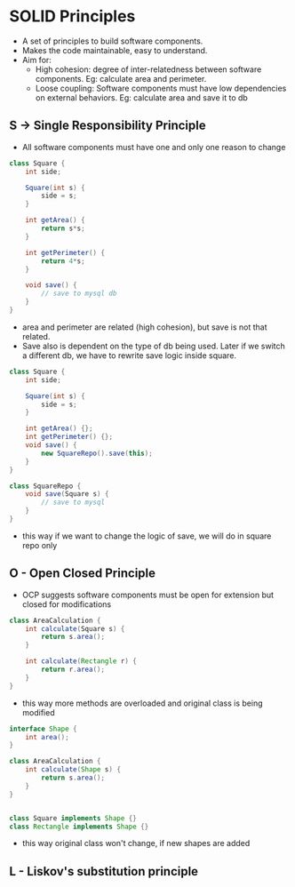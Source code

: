 # SOLID Principles

- A set of principles to build software components.
- Makes the code maintainable, easy to understand.
- Aim for:
  - High cohesion: degree of inter-relatedness between software components. Eg: calculate area and perimeter.
  - Loose coupling: Software components must have low dependencies on external behaviors. Eg: calculate area and save it to db

## S -> Single Responsibility Principle

- All software components must have one and only one reason to change

```java
class Square {
    int side;

    Square(int s) {
        side = s;
    }

    int getArea() {
        return s*s;
    }

    int getPerimeter() {
        return 4*s;
    }

    void save() {
        // save to mysql db
    }
}
```

- area and perimeter are related (high cohesion), but save is not that related.
- Save also is dependent on the type of db being used. Later if we switch a different db, we have to rewrite save logic inside square.

```java
class Square {
    int side;

    Square(int s) {
        side = s;
    }

    int getArea() {};
    int getPerimeter() {};
    void save() {
        new SquareRepo().save(this);
    }
}

class SquareRepo {
    void save(Square s) {
        // save to mysql
    }
}
```

- this way if we want to change the logic of save, we will do in square repo only

## O - Open Closed Principle

- OCP suggests software components must be open for extension but closed for modifications

```java
class AreaCalculation {
    int calculate(Square s) {
        return s.area();
    }

    int calculate(Rectangle r) {
        return r.area();
    }
}
```

- this way more methods are overloaded and original class is being modified

```java
interface Shape {
    int area();
}

class AreaCalculation {
    int calculate(Shape s) {
        return s.area();
    }
}


class Square implements Shape {}
class Rectangle implements Shape {}
```

- this way original class won't change, if new shapes are added

## L - Liskov's substitution principle
